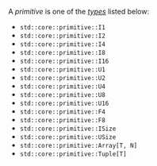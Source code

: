 A *primitive* is one of the [*types*](./_.md) listed below:
- `std::core::primitive::I1`
- `std::core::primitive::I2`
- `std::core::primitive::I4`
- `std::core::primitive::I8`
- `std::core::primitive::I16`
- `std::core::primitive::U1`
- `std::core::primitive::U2`
- `std::core::primitive::U4`
- `std::core::primitive::U8`
- `std::core::primitive::U16`
- `std::core::primitive::F4`
- `std::core::primitive::F8`
- `std::core::primitive::ISize`
- `std::core::primitive::USize`
- `std::core::primitive::Array[T, N]`
- `std::core::primitive::Tuple[T]`